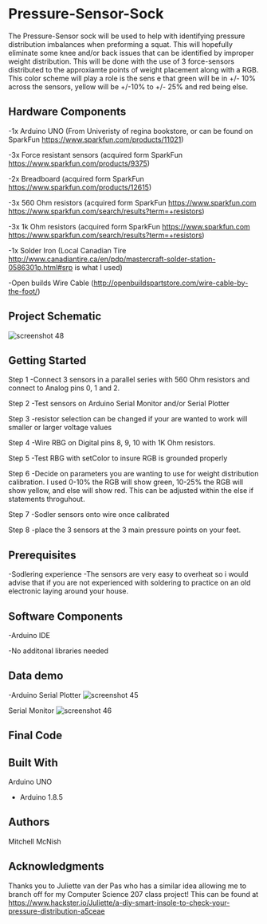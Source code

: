 # Pressure-Sensor-Sock
  The Pressure-Sensor sock will be used to help with identifying pressure distribution imbalances when preforming a squat. This will hopefully eliminate some knee and/or back issues that can be identified by improper weight distribution. This will be done with the use of 3 force-sensors distributed to the approxiamte points of weight placement along with a RGB. This color scheme will play a role is the sens e that green will be in +/- 10% across the sensors, yellow will be +/-10% to +/- 25% and red being else. 

## Hardware Components
  -1x Arduino UNO (From Univeristy of regina bookstore, or can be found on SparkFun https://www.sparkfun.com/products/11021)
  
  -3x Force resistant sensors  (acquired form SparkFun https://www.sparkfun.com/products/9375)
  
  -2x Breadboard (acquired form SparkFun https://www.sparkfun.com/products/12615)
  
  -3x 560 Ohm resistors (acquired form SparkFun https://www.sparkfun.com https://www.sparkfun.com/search/results?term=+resistors)
  
  -3x 1k Ohm resistors (acquired form SparkFun https://www.sparkfun.com https://www.sparkfun.com/search/results?term=+resistors)
  
  -1x Solder Iron (Local Canadian Tire http://www.canadiantire.ca/en/pdp/mastercraft-solder-station-0586301p.html#srp is what I used)
  
  -Open builds Wire Cable (http://openbuildspartstore.com/wire-cable-by-the-foot/)
  
## Project Schematic 

![screenshot 48](https://user-images.githubusercontent.com/37302592/38839404-a8c87524-4197-11e8-9155-c4a3f6615a65.png)



## Getting Started
Step 1 
  -Connect 3 sensors in a parallel series with 560 Ohm resistors  and connect to Analog pins 0, 1  and 2.
  
  
Step 2 
  -Test sensors on Arduino Serial Monitor and/or Serial Plotter
  
  
Step 3
  -resistor selection can be changed if your are wanted to work will smaller or larger voltage values 
  
  
Step 4
  -Wire RBG on Digital pins 8, 9, 10 with 1K Ohm resistors. 
  
  
Step 5
  -Test RBG with setColor to insure RGB is grounded properly 
  
  
Step 6
  -Decide on parameters you are wanting to use for weight distribution calibration. I used 0-10% the RGB will show green, 10-25% the RGB will show yellow, and else will show red. This can be adjusted within the else if statements throguhout. 
  
  
Step 7
  -Sodler sensors onto wire once calibrated
  
  
Step 8 
  -place the 3 sensors at the 3 main pressure points on your feet. 
  

## Prerequisites
  -Sodlering experience
    -The sensors are very easy to overheat so i would advise that if you are not experienced with soldering to practice on an               old electronic laying around your house. 
  


## Software Components
  -Arduino IDE
  
  -No additonal libraries needed 

## Data demo
  -Arduino Serial Plotter
 ![screenshot 45](https://user-images.githubusercontent.com/37302592/38839344-68552d5c-4197-11e8-85c6-f178f80d4df6.png)

  
  
  Serial Monitor
![screenshot 46](https://user-images.githubusercontent.com/37302592/38839304-3aac3d78-4197-11e8-849d-fc927b65f1be.png)
 

## Final Code  

## Built With
  Arduino UNO
   - Arduino 1.8.5

## Authors

Mitchell McNish


## Acknowledgments

Thanks you to Juliette van der Pas who has a similar idea allowing me to branch off for my Computer Science 207 class project! This can be found at https://www.hackster.io/Juliette/a-diy-smart-insole-to-check-your-pressure-distribution-a5ceae
